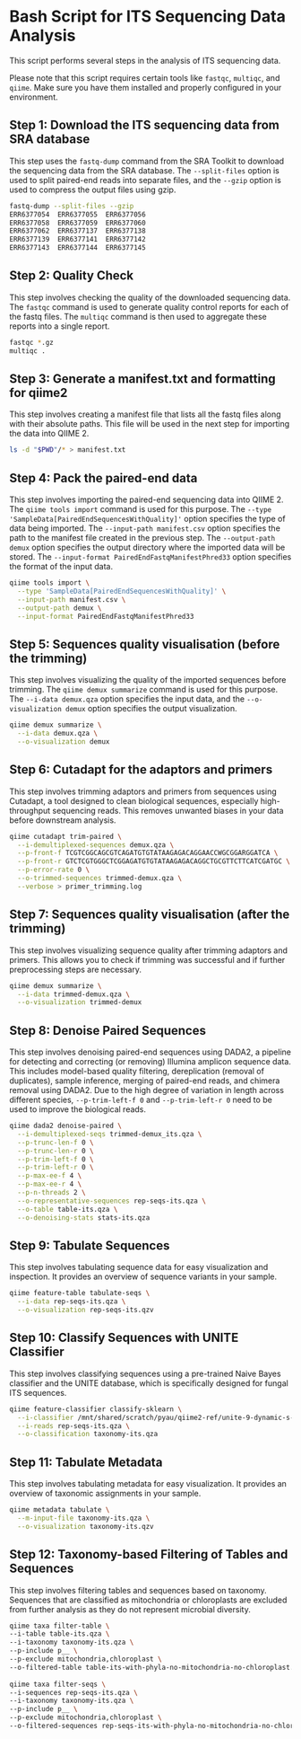 
# Bash Script for ITS Sequencing Data Analysis

This script performs several steps in the analysis of ITS sequencing data.

Please note that this script requires certain tools like `fastqc`, `multiqc`, and `qiime`. Make sure you have them installed and properly configured in your environment.

## Step 1: Download the ITS sequencing data from SRA database
This step uses the `fastq-dump` command from the SRA Toolkit to download the sequencing data from the SRA database. The `--split-files` option is used to split paired-end reads into separate files, and the `--gzip` option is used to compress the output files using gzip.

```bash
fastq-dump --split-files --gzip
ERR6377054	ERR6377055	ERR6377056
ERR6377058	ERR6377059	ERR6377060
ERR6377062	ERR6377137	ERR6377138
ERR6377139	ERR6377141	ERR6377142
ERR6377143	ERR6377144	ERR6377145
```

## Step 2: Quality Check

This step involves checking the quality of the downloaded sequencing data. The `fastqc` command is used to generate quality control reports for each of the fastq files. The `multiqc` command is then used to aggregate these reports into a single report.

```bash
fastqc *.gz
multiqc .
```

## Step 3: Generate a manifest.txt and formatting for qiime2
This step involves creating a manifest file that lists all the fastq files along with their absolute paths. This file will be used in the next step for importing the data into QIIME 2.

```bash
ls -d "$PWD"/* > manifest.txt
```

## Step 4: Pack the paired-end data
This step involves importing the paired-end sequencing data into QIIME 2. The `qiime tools import` command is used for this purpose. The `--type 'SampleData[PairedEndSequencesWithQuality]'` option specifies the type of data being imported. The `--input-path manifest.csv` option specifies the path to the manifest file created in the previous step. The `--output-path demux` option specifies the output directory where the imported data will be stored. The `--input-format PairedEndFastqManifestPhred33` option specifies the format of the input data.

```bash
qiime tools import \
  --type 'SampleData[PairedEndSequencesWithQuality]' \
  --input-path manifest.csv \
  --output-path demux \
  --input-format PairedEndFastqManifestPhred33
```

## Step 5: Sequences quality visualisation (before the trimming)
This step involves visualizing the quality of the imported sequences before trimming. The `qiime demux summarize` command is used for this purpose. The `--i-data demux.qza` option specifies the input data, and the `--o-visualization demux` option specifies the output visualization.

```bash
qiime demux summarize \
  --i-data demux.qza \
  --o-visualization demux
```

## Step 6: Cutadapt for the adaptors and primers
This step involves trimming adaptors and primers from sequences using Cutadapt, a tool designed to clean biological sequences, especially high-throughput sequencing reads. This removes unwanted biases in your data before downstream analysis.

```bash
qiime cutadapt trim-paired \
  --i-demultiplexed-sequences demux.qza \
  --p-front-f TCGTCGGCAGCGTCAGATGTGTATAAGAGACAGGAACCWGCGGARGGATCA \
  --p-front-r GTCTCGTGGGCTCGGAGATGTGTATAAGAGACAGGCTGCGTTCTTCATCGATGC \
  --p-error-rate 0 \
  --o-trimmed-sequences trimmed-demux.qza \
  --verbose > primer_trimming.log
```

## Step 7: Sequences quality visualisation (after the trimming)
This step involves visualizing sequence quality after trimming adaptors and primers. This allows you to check if trimming was successful and if further preprocessing steps are necessary.

```bash
qiime demux summarize \
  --i-data trimmed-demux.qza \
  --o-visualization trimmed-demux
```

## Step 8: Denoise Paired Sequences
This step involves denoising paired-end sequences using DADA2, a pipeline for detecting and correcting (or removing) Illumina amplicon sequence data. This includes model-based quality filtering, dereplication (removal of duplicates), sample inference, merging of paired-end reads, and chimera removal using DADA2. Due to the high degree of variation in length across different species,   `--p-trim-left-f 0`  and `--p-trim-left-r 0` need to be used to improve the biological reads.

```bash
qiime dada2 denoise-paired \
  --i-demultiplexed-seqs trimmed-demux_its.qza \
  --p-trunc-len-f 0 \
  --p-trunc-len-r 0 \
  --p-trim-left-f 0 \
  --p-trim-left-r 0 \
  --p-max-ee-f 4 \
  --p-max-ee-r 4 \
  --p-n-threads 2 \
  --o-representative-sequences rep-seqs-its.qza \
  --o-table table-its.qza \
  --o-denoising-stats stats-its.qza
```

## Step 9: Tabulate Sequences
This step involves tabulating sequence data for easy visualization and inspection. It provides an overview of sequence variants in your sample.

```bash
qiime feature-table tabulate-seqs \
  --i-data rep-seqs-its.qza \
  --o-visualization rep-seqs-its.qzv
```

## Step 10: Classify Sequences with UNITE Classifier
This step involves classifying sequences using a pre-trained Naive Bayes classifier and the UNITE database, which is specifically designed for fungal ITS sequences.

```bash
qiime feature-classifier classify-sklearn \
  --i-classifier /mnt/shared/scratch/pyau/qiime2-ref/unite-9-dynamic-s-all-29.11.2022-Q2-2023.5.qza \
  --i-reads rep-seqs-its.qza \
  --o-classification taxonomy-its.qza
```

## Step 11: Tabulate Metadata
This step involves tabulating metadata for easy visualization. It provides an overview of taxonomic assignments in your sample.

```bash
qiime metadata tabulate \
  --m-input-file taxonomy-its.qza \
  --o-visualization taxonomy-its.qzv
```

## Step 12: Taxonomy-based Filtering of Tables and Sequences
This step involves filtering tables and sequences based on taxonomy. Sequences that are classified as mitochondria or chloroplasts are excluded from further analysis as they do not represent microbial diversity.

```bash
qiime taxa filter-table \
--i-table table-its.qza \
--i-taxonomy taxonomy-its.qza \
--p-include p__ \
--p-exclude mitochondria,chloroplast \
--o-filtered-table table-its-with-phyla-no-mitochondria-no-chloroplast.qza
  
qiime taxa filter-seqs \
--i-sequences rep-seqs-its.qza \
--i-taxonomy taxonomy-its.qza \
--p-include p__ \
--p-exclude mitochondria,chloroplast \
--o-filtered-sequences rep-seqs-its-with-phyla-no-mitochondria-no-chloroplast.qza
```
